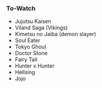 
### To-Watch

- Jujutsu Kaisen
- Viland Saga (Vikings)
- Kimetsu no Jaiba (demon slayer)
- Soul Eater
- Tokyo Ghoul
- Doctor Stone
- Fairy Tail
- Hunter x Hunter
- Hellsing
- Jojo

